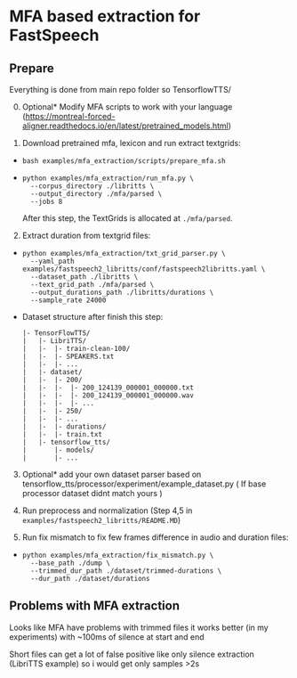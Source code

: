 # MFA based extraction for FastSpeech 

## Prepare
Everything is done from main repo folder so TensorflowTTS/

0. Optional* Modify MFA scripts to work with your language (https://montreal-forced-aligner.readthedocs.io/en/latest/pretrained_models.html)

1. Download pretrained mfa, lexicon and run extract textgrids:

- ```
  bash examples/mfa_extraction/scripts/prepare_mfa.sh
  ```

- ```
  python examples/mfa_extraction/run_mfa.py \
    --corpus_directory ./libritts \
    --output_directory ./mfa/parsed \
    --jobs 8
  ```

  After this step, the TextGrids is allocated at `./mfa/parsed`.

2. Extract duration from textgrid files:
- ```
  python examples/mfa_extraction/txt_grid_parser.py \
    --yaml_path examples/fastspeech2_libritts/conf/fastspeech2libritts.yaml \
    --dataset_path ./libritts \
    --text_grid_path ./mfa/parsed \
    --output_durations_path ./libritts/durations \
    --sample_rate 24000 
  ```

- Dataset structure after finish this step:
    ```
    |- TensorFlowTTS/
    |   |- LibriTTS/
    |   |-  |- train-clean-100/
    |   |-  |- SPEAKERS.txt
    |   |-  |- ...
    |   |- dataset/
    |   |-  |- 200/
    |   |-  |-  |- 200_124139_000001_000000.txt
    |   |-  |-  |- 200_124139_000001_000000.wav
    |   |-  |-  |- ...
    |   |-  |- 250/
    |   |-  |- ...
    |   |-  |- durations/
    |   |-  |- train.txt
    |   |- tensorflow_tts/
    |       |- models/
    |       |- ...
    ``` 
3. Optional* add your own dataset parser based on tensorflow_tts/processor/experiment/example_dataset.py ( If base processor dataset didnt match yours )

4. Run preprocess and normalization (Step 4,5 in `examples/fastspeech2_libritts/README.MD`)

5. Run fix mismatch to fix few frames difference in audio and duration files:

- ```
  python examples/mfa_extraction/fix_mismatch.py \
    --base_path ./dump \
    --trimmed_dur_path ./dataset/trimmed-durations \
    --dur_path ./dataset/durations
  ```

## Problems with MFA extraction
Looks like MFA have problems with trimmed files it works better (in my experiments) with ~100ms of silence at start and end

Short files can get a lot of false positive like only silence extraction (LibriTTS example) so i would get only samples >2s
